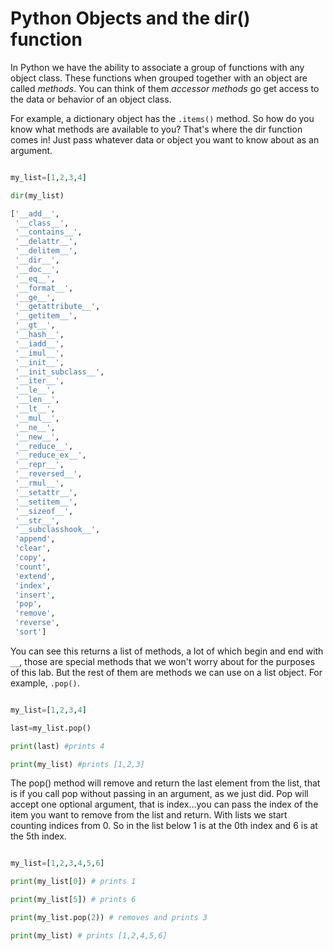 # Python Objects and the dir() function

In Python we have the ability to associate a group of functions with any object class.  These functions when grouped together with an object are called *methods*.  You can think of them *accessor methods* go get access to the data or behavior of an object class.

For example, a dictionary object has the ```.items()``` method. So how do you know what methods are available to you? That's where the dir function comes in! Just pass whatever data or object you want to know about as an argument. 

```py

my_list=[1,2,3,4]

dir(my_list)

['__add__',
 '__class__',
 '__contains__',
 '__delattr__',
 '__delitem__',
 '__dir__',
 '__doc__',
 '__eq__',
 '__format__',
 '__ge__',
 '__getattribute__',
 '__getitem__',
 '__gt__',
 '__hash__',
 '__iadd__',
 '__imul__',
 '__init__',
 '__init_subclass__',
 '__iter__',
 '__le__',
 '__len__',
 '__lt__',
 '__mul__',
 '__ne__',
 '__new__',
 '__reduce__',
 '__reduce_ex__',
 '__repr__',
 '__reversed__',
 '__rmul__',
 '__setattr__',
 '__setitem__',
 '__sizeof__',
 '__str__',
 '__subclasshook__',
 'append',
 'clear',
 'copy',
 'count',
 'extend',
 'index',
 'insert',
 'pop',
 'remove',
 'reverse',
 'sort']

```

You can see this returns a list of methods, a lot of which begin and end with ```__```, those are special methods that we won't worry about for the purposes of this lab. But the rest of them are methods we can use on a list object. For example, ```.pop()```.

```python

my_list=[1,2,3,4]

last=my_list.pop()

print(last) #prints 4

print(my_list) #prints [1,2,3]

```

The pop() method will remove and return the last element from the list, that is if you call pop without passing in an argument, as we just did. Pop will accept one optional argument, that is index...you can pass the index of the item you want to remove from the list and return. With lists we start counting indices from 0. So in the list below 1 is at the 0th index and 6 is at the 5th index. 

```python

my_list=[1,2,3,4,5,6]

print(my_list[0]) # prints 1

print(my_list[5]) # prints 6

print(my_list.pop(2)) # removes and prints 3

print(my_list) # prints [1,2,4,5,6]
```